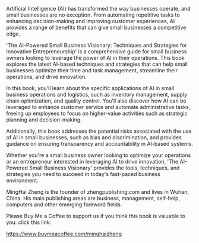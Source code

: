 
Artificial Intelligence (AI) has transformed the way businesses operate, and small businesses are no exception. From automating repetitive tasks to enhancing decision-making and improving customer experiences, AI provides a range of benefits that can give small businesses a competitive edge.

'The AI-Powered Small Business Visionary: Techniques and Strategies for Innovative Entrepreneurship' is a comprehensive guide for small business owners looking to leverage the power of AI in their operations. This book explores the latest AI-based techniques and strategies that can help small businesses optimize their time and task management, streamline their operations, and drive innovation.

In this book, you'll learn about the specific applications of AI in small business operations and logistics, such as inventory management, supply chain optimization, and quality control. You'll also discover how AI can be leveraged to enhance customer service and automate administrative tasks, freeing up employees to focus on higher-value activities such as strategic planning and decision-making.

Additionally, this book addresses the potential risks associated with the use of AI in small businesses, such as bias and discrimination, and provides guidance on ensuring transparency and accountability in AI-based systems.

Whether you're a small business owner looking to optimize your operations or an entrepreneur interested in leveraging AI to drive innovation, 'The AI-Powered Small Business Visionary' provides the tools, techniques, and strategies you need to succeed in today's fast-paced business environment.

MingHai Zheng is the founder of zhengpublishing.com and lives in Wuhan, China. His main publishing areas are business, management, self-help, computers and other emerging foreword fields.

Please Buy Me a Coffee to support us if you think this book is valuable to you. click this link:

https://www.buymeacoffee.com/minghaizheng
